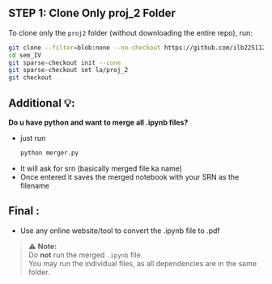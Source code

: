 ## STEP 1: Clone Only proj_2 Folder

To clone only the `proj2` folder (without downloading the entire repo), run:

```bash
git clone --filter=blob:none --no-checkout https://github.com/ilb225112/sem_IV.git
cd sem_IV
git sparse-checkout init --cone
git sparse-checkout set la/proj_2
git checkout

```

## Additional 💡:
__Do u have python and want to merge all .ipynb files?__
  - just run
    ```bash
    python merger.py
    ```
  - It will ask for srn (basically merged file ka name)
  - Once entered it saves the merged notebook with your SRN as the filename

## Final :
  - Use any online website/tool to convert the .ipynb file to .pdf

> ⚠️ **Note:**  
> Do **not** run the merged `.ipynb` file.  
> You may run the individual files, as all dependencies are in the same folder.

